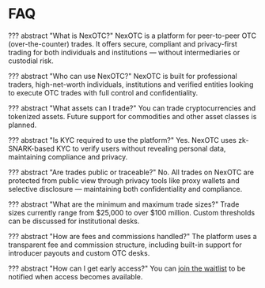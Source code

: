 # FAQ

??? abstract "What is NexOTC?"
	NexOTC is a platform for peer-to-peer OTC (over-the-counter) trades. It offers secure, compliant and privacy-first trading for both individuals and institutions — without intermediaries or custodial risk.

??? abstract "Who can use NexOTC?"
	NexOTC is built for professional traders, high-net-worth individuals, institutions and verified entities looking to execute OTC trades with full control and confidentiality.

??? abstract "What assets can I trade?"
	You can trade cryptocurrencies and tokenized assets. Future support for commodities and other asset classes is planned.

??? abstract "Is KYC required to use the platform?"
	Yes. NexOTC uses zk-SNARK-based KYC to verify users without revealing personal data, maintaining compliance and privacy.

??? abstract "Are trades public or traceable?"
	No. All trades on NexOTC are protected from public view through privacy tools like proxy wallets and selective disclosure — maintaining both confidentiality and compliance.

??? abstract "What are the minimum and maximum trade sizes?"
	Trade sizes currently range from $25,000 to over $100 million. Custom thresholds can be discussed for institutional desks.

??? abstract "How are fees and commissions handled?"
	The platform uses a transparent fee and commission structure, including built-in support for introducer payouts and custom OTC desks.

??? abstract "How can I get early access?"
	You can [join the waitlist](../nexotc/waitlist.md) to be notified when access becomes available.